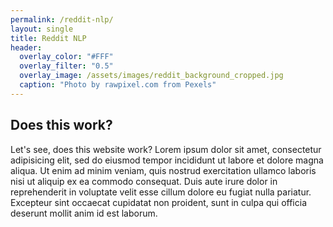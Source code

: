 ```yaml
---
permalink: /reddit-nlp/
layout: single
title: Reddit NLP
header:
  overlay_color: "#FFF"
  overlay_filter: "0.5"
  overlay_image: /assets/images/reddit_background_cropped.jpg
  caption: "Photo by rawpixel.com from Pexels"
---
```


## Does this work?
Let's see, does this website work? Lorem ipsum dolor sit amet, consectetur adipisicing elit, sed do eiusmod tempor incididunt ut labore et dolore magna aliqua. Ut enim ad minim veniam, quis nostrud exercitation ullamco laboris nisi ut aliquip ex ea commodo consequat. Duis aute irure dolor in reprehenderit in voluptate velit esse cillum dolore eu fugiat nulla pariatur. Excepteur sint occaecat cupidatat non proident, sunt in culpa qui officia deserunt mollit anim id est laborum.

